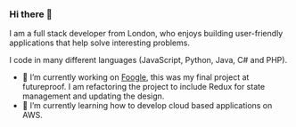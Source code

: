 ### Hi there 👋

I am a full stack developer from London, who enjoys building user-friendly applications that help solve interesting problems.

I code in many different languages (JavaScript, Python, Java, C# and PHP).

- 🔭 I’m currently working on [Foogle](https://github.com/lawcia/Foogle), this was my final project at futureproof. I am refactoring the project to include Redux for state management and updating the design.
- 🌱 I’m currently learning how to develop cloud based applications on AWS. 
